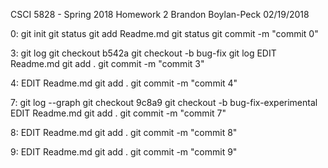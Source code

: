 CSCI 5828 - Spring 2018
Homework 2
Brandon Boylan-Peck
02/19/2018

0:
git init
git status
git add Readme.md
git status
git commit -m "commit 0"

3:
git log
git checkout b542a
git checkout -b bug-fix
git log
EDIT Readme.md
git add .
git commit -m "commit 3"

4:
EDIT Readme.md
git add .
git commit -m "commit 4"

7:
git log --graph
git checkout 9c8a9
git checkout -b bug-fix-experimental
EDIT Readme.md
git add .
git commit -m "commit 7"

8:
EDIT Readme.md
git add .
git commit -m "commit 8"

9:
EDIT Readme.md
git add .
git commit -m "commit 9"